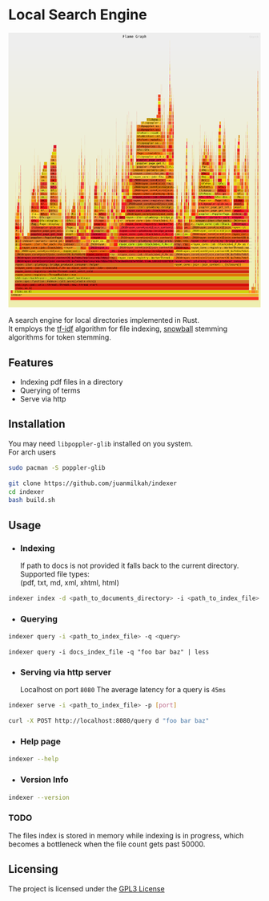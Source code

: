 # Local Search Engine

![Flamegraph](flamegraph.svg)

A search engine for local directories implemented in Rust.  
It employs the [tf-idf](https://en.wikipedia.org/wiki/Tf%E2%80%93idf) algorithm for file indexing, [snowball](https://snowballstem.org/) stemming algorithms for token stemming.

## Features

- Indexing pdf files in a directory
- Querying of terms
- Serve via http

## Installation

You may need `libpoppler-glib` installed on you system.  
For arch users

```bash
sudo pacman -S poppler-glib
```

```bash
git clone https://github.com/juanmilkah/indexer
cd indexer
bash build.sh
```

## Usage

- ### Indexing
  If path to docs is not provided it falls back to the current directory.  
  Supported file types:  
  (pdf, txt, md, xml, xhtml, html)

```bash
indexer index -d <path_to_documents_directory> -i <path_to_index_file>
```

- ### Querying

```bash
indexer query -i <path_to_index_file> -q <query>
```

```console
indexer query -i docs_index_file -q "foo bar baz" | less
```

- ### Serving via http server
  Localhost on port `8080`
  The average latency for a query is `45ms`

```bash
indexer serve -i <path_to_index_file> -p [port]
```

```bash
curl -X POST http://localhost:8080/query d "foo bar baz"
```

- ### Help page

```bash
indexer --help
```

- ### Version Info

```bash
indexer --version
```

### TODO

The files index is stored in memory while indexing is in progress,
which becomes a bottleneck when the file count gets past 50000.

## Licensing

The project is licensed under the [GPL3 License](LICENSE)
